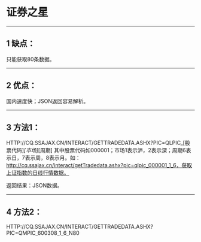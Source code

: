 # 证券之星
------------

## 1 缺点：
只能获取80条数据。

------------

## 2 优点：
国内速度快；JSON返回容易解析。

------------

## 3 方法1：
HTTP://CQ.SSAJAX.CN/INTERACT/GETTRADEDATA.ASHX?PIC=QLPIC_[股票代码]_[市场]_[周期]
其中股票代码如000001；市场1表示沪，2表示深；周期6表示日，7表示周，8表示月。如：http://cq.ssajax.cn/interact/getTradedata.ashx?pic=qlpic_000001_1_6，获取上证指数的日线行情数据。

返回结果：JSON数据。

------------

## 4 方法2：
HTTP://CQ.SSAJAX.CN/INTERACT/GETTRADEDATA.ASHX?PIC=QMPIC_600308_1_6_N80